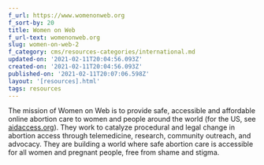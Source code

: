 ```yaml
---
f_url: https://www.womenonweb.org
f_sort-by: 20
title: Women on Web
f_url-text: womenonweb.org
slug: women-on-web-2
f_category: cms/resources-categories/international.md
updated-on: '2021-02-11T20:04:56.093Z'
created-on: '2021-02-11T20:04:56.093Z'
published-on: '2021-02-11T20:07:06.598Z'
layout: '[resources].html'
tags: resources
---
```


The mission of Women on Web is to provide safe, accessible and affordable online abortion care to women and people around the world (for the US, see [aidaccess.org](http://aidaccess.org)). They work to catalyze procedural and legal change in abortion access through telemedicine, research, community outreach, and advocacy. They are building a world where safe abortion care is accessible for all women and pregnant people, free from shame and stigma.
